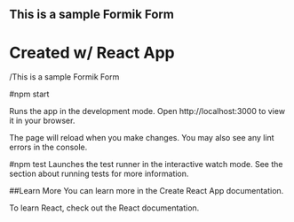 ## This is a sample Formik Form

# Created w/ React App

/This is a sample Formik Form

#npm start

Runs the app in the development mode.
Open http://localhost:3000 to view it in your browser.

The page will reload when you make changes.
You may also see any lint errors in the console.

#npm test
Launches the test runner in the interactive watch mode.
See the section about running tests for more information.

##Learn More
You can learn more in the Create React App documentation.

To learn React, check out the React documentation.
